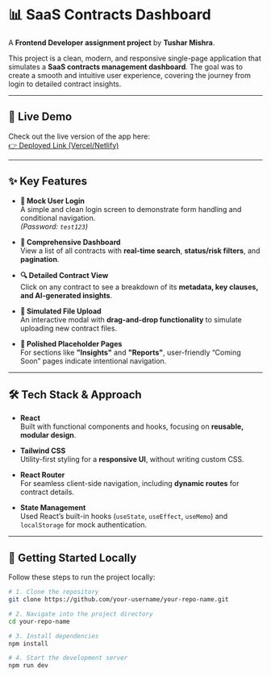 # 📊 SaaS Contracts Dashboard

A **Frontend Developer assignment project** by **Tushar Mishra**.

This project is a clean, modern, and responsive single-page application that simulates a **SaaS contracts management dashboard**. The goal was to create a smooth and intuitive user experience, covering the journey from login to detailed contract insights.

---

## 🚀 Live Demo
Check out the live version of the app here:  
[👉 Deployed Link (Vercel/Netlify)](https://your-deployment-link.com)

---

## ✨ Key Features

- **🔐 Mock User Login**  
  A simple and clean login screen to demonstrate form handling and conditional navigation.  
  _(Password: `test123`)_

- **📑 Comprehensive Dashboard**  
  View a list of all contracts with **real-time search**, **status/risk filters**, and **pagination**.

- **🔍 Detailed Contract View**  
  Click on any contract to see a breakdown of its **metadata, key clauses, and AI-generated insights**.

- **📂 Simulated File Upload**  
  An interactive modal with **drag-and-drop functionality** to simulate uploading new contract files.

- **🚧 Polished Placeholder Pages**  
  For sections like **"Insights"** and **"Reports"**, user-friendly “Coming Soon” pages indicate intentional navigation.

---

## 🛠️ Tech Stack & Approach

- **React**  
  Built with functional components and hooks, focusing on **reusable, modular design**.

- **Tailwind CSS**  
  Utility-first styling for a **responsive UI**, without writing custom CSS.

- **React Router**  
  For seamless client-side navigation, including **dynamic routes** for contract details.

- **State Management**  
  Used React’s built-in hooks (`useState`, `useEffect`, `useMemo`) and `localStorage` for mock authentication.

---

## 🔧 Getting Started Locally

Follow these steps to run the project locally:

```bash
# 1. Clone the repository
git clone https://github.com/your-username/your-repo-name.git

# 2. Navigate into the project directory
cd your-repo-name

# 3. Install dependencies
npm install

# 4. Start the development server
npm run dev

